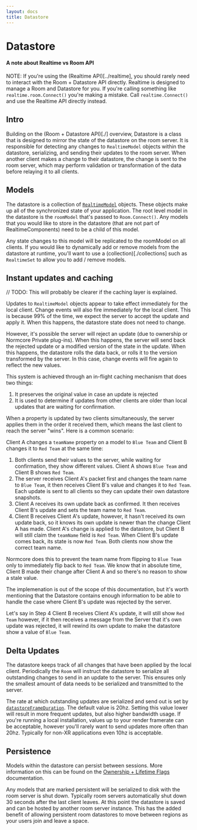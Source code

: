 ```yaml
---
layout: docs
title: Datastore
---
```

# Datastore

#### A note about Realtime vs Room API
NOTE: If you're using the (Realtime API)[../realtime], you should rarely need to interact with the Room + Datastore API directly. Realtime is designed to manage a Room and Datastore for you. If you're calling something like `realtime.room.Connect()` you're making a mistake. Call `realtime.Connect()` and use the Realtime API directly instead.

## Intro
Building on the (Room + Datastore API)[./] overview, Datastore is a class that is designed to mirror the state of the datastore on the room server. It is responsible for detecting any changes to `RealtimeModel` objects within the datastore, serializing, and sending their updates to the room server. When another client makes a change to their datastore, the change is sent to the room server, which may perform validation or transformation of the data before relaying it to all clients.

## Models
The datastore is a collection of [`RealtimeModel`](./realtimemodel) objects. These objects make up all of the synchronized state of your application. The root level model in the datastore is the `roomModel` that's passed to `Room.Connect()`. Any models that you would like to store in the datastore (that are not part of RealtimeComponents) need to be a child of this model.

Any state changes to this model will be replicated to the roomModel on all clients. If you would like to dynamically add or remove models from the datastore at runtime, you'll want to use a (collection)[./collections] such as `RealtimeSet` to allow you to add / remove models.

## Instant updates and caching
// TODO: This will probably be clearer if the caching layer is explained.

Updates to `RealtimeModel` objects appear to take effect immediately for the local client. Change events will also fire immediately for the local client. This is because 99% of the time, we expect the server to accept the update and apply it. When this happens, the datastore state does not need to change.

However, it's possible the server will reject an update (due to ownership or Normcore Private plug-ins). When this happens, the server will send back the rejected update or a modified version of the state in the update. When this happens, the datastore rolls the data back, or rolls it to the version transformed by the server. In this case, change events will fire again to reflect the new values.

This system is achieved through an in-flight caching mechanism that does two things:
1. It preserves the original value in case an update is rejected
2. It is used to determine if updates from other clients are older than local updates that are waiting for confirmation.

When a property is updated by two clients simultaneously, the server applies them in the order it received them, which means the last client to reach the server "wins". Here is a common scenario:

Client A changes a `teamName` property on a model to `Blue Team` and Client B changes it to `Red Team` at the same time:

1. Both clients send their values to the server, while waiting for confirmation, they show different values. Client A shows `Blue Team` and Client B shows `Red Team`.
2. The server receives Client A's packet first and changes the team name to `Blue Team`, it then receives Client B's value and changes it to `Red Team`. Each update is sent to all clients so they can update their own datastore snapshots.
3. Client A receives its own update back as confirmed. It then receives Client B's update and sets the team name to `Red Team`.
4. Client B receives Client A's update, however, it hasn't received its own update back, so it knows its own update is newer than the change Client A has made. Client A's change is applied to the datastore, but Client B will still claim the `teamName` field is `Red Team`. When Client B's update comes back, its state is now `Red Team`. Both clients now show the correct team name.

Normcore does this to prevent the team name from flipping to `Blue Team` only to immediately flip back to `Red Team`. We know that in absolute time, Client B made their change after Client A and so there's no reason to show a stale value.

The implemenation is out of the scope of this documentation, but it's worth mentioning that the Datastore contains enough information to be able to handle the case where Client B's update was rejected by the server.

Let's say in Step 4 Client B receives Client A's update, it will still show `Red Team` however, if it then receives a message from the Server that it's own update was rejected, it will rewind its own update to make the datastore show a value of `Blue Team`.

## Delta Updates
The datastore keeps track of all changes that have been applied by the local client. Periodically the `Room` will instruct the datastore to serialize all outstanding changes to send in an update to the server. This ensures only the smallest amount of data needs to be serialized and transmitted to the server.

The rate at which outstanding updates are serialized and send out is set by [`datastoreFrameDuration`](../reference/datastore#datastoreFrameDuration). The default value is 20hz. Setting this value lower will result in more frequent updates, but also higher bandwidth usage. If you're running a local installation, values up to your render framerate can be acceptable, however you'll rarely want to send updates more often than 20hz. Typically for non-XR applications even 10hz is acceptable.

## Persistence
Models within the datastore can persist between sessions. More information on this can be found on the [Ownership + Lifetime Flags](./ownership-and-lifetime-flags) documentation.

Any models that are marked persistent will be serialized to disk with the room server is shut down. Typically room servers automatically shut down 30 seconds after the last client leaves. At this point the datastore is saved and can be hosted by another room server instance. This has the added benefit of allowing persistent room datastores to move between regions as your users join and leave a space.
